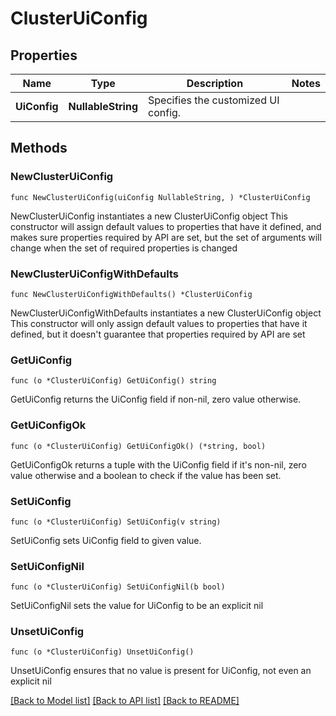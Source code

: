 # ClusterUiConfig

## Properties

Name | Type | Description | Notes
------------ | ------------- | ------------- | -------------
**UiConfig** | **NullableString** | Specifies the customized UI config. | 

## Methods

### NewClusterUiConfig

`func NewClusterUiConfig(uiConfig NullableString, ) *ClusterUiConfig`

NewClusterUiConfig instantiates a new ClusterUiConfig object
This constructor will assign default values to properties that have it defined,
and makes sure properties required by API are set, but the set of arguments
will change when the set of required properties is changed

### NewClusterUiConfigWithDefaults

`func NewClusterUiConfigWithDefaults() *ClusterUiConfig`

NewClusterUiConfigWithDefaults instantiates a new ClusterUiConfig object
This constructor will only assign default values to properties that have it defined,
but it doesn't guarantee that properties required by API are set

### GetUiConfig

`func (o *ClusterUiConfig) GetUiConfig() string`

GetUiConfig returns the UiConfig field if non-nil, zero value otherwise.

### GetUiConfigOk

`func (o *ClusterUiConfig) GetUiConfigOk() (*string, bool)`

GetUiConfigOk returns a tuple with the UiConfig field if it's non-nil, zero value otherwise
and a boolean to check if the value has been set.

### SetUiConfig

`func (o *ClusterUiConfig) SetUiConfig(v string)`

SetUiConfig sets UiConfig field to given value.


### SetUiConfigNil

`func (o *ClusterUiConfig) SetUiConfigNil(b bool)`

 SetUiConfigNil sets the value for UiConfig to be an explicit nil

### UnsetUiConfig
`func (o *ClusterUiConfig) UnsetUiConfig()`

UnsetUiConfig ensures that no value is present for UiConfig, not even an explicit nil

[[Back to Model list]](../README.md#documentation-for-models) [[Back to API list]](../README.md#documentation-for-api-endpoints) [[Back to README]](../README.md)


